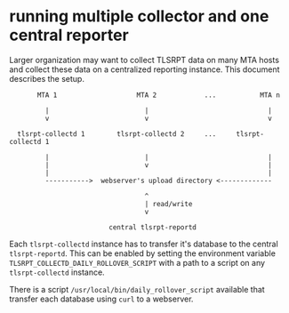 # running multiple collector and one central reporter

Larger organization may want to collect TLSRPT data on many MTA hosts and
collect these data on a centralized reporting instance.
This document describes the setup.

```text
       MTA 1                    MTA 2            ...           MTA n

         |                        |                              |
         v                        v                              v

  tlsrpt-collectd 1        tlsrpt-collectd 2     ...     tlsrpt-collectd 1  

         |                        |                              |
         |                        v                              |
         |                                                       |
         ----------->  webserver's upload directory <-------------

                                  ^
                                  | read/write
                                  v

                         central tlsrpt-reportd
```

Each `tlsrpt-collectd` instance has to transfer it's database to the central
`tlsrpt-reportd`.
This can be enabled by setting the environment variable
`TLSRPT_COLLECTD_DAILY_ROLLOVER_SCRIPT` with a path to a script on any
`tlsrpt-collectd` instance.

There is a script `/usr/local/bin/daily_rollover_script` available that
transfer each database using `curl` to a webserver.
